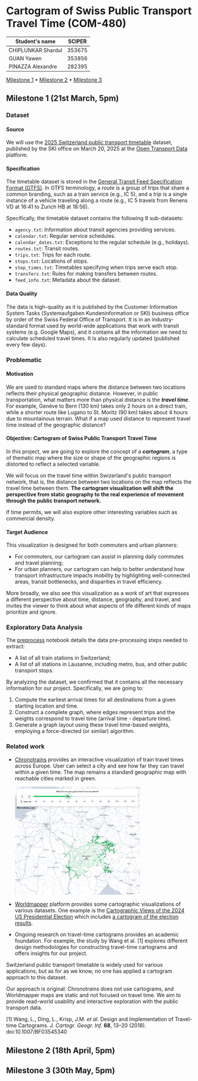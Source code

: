 # Cartogram of Swiss Public Transport Travel Time (COM-480)

| Student's name | SCIPER |
| -------------- | ------ |
| CHIPLUNKAR Shardul | 353675 |
| GUAN Yawen | 353856 |
| PINAZZA Alexandre | 282395 |

[Milestone 1](#milestone-1) • [Milestone 2](#milestone-2) • [Milestone 3](#milestone-3)

## Milestone 1 (21st March, 5pm)

### Dataset

#### Source

We will use the [2025 Switzerland public transport timetable](https://data.opentransportdata.swiss/dataset/timetable-2025-gtfs2020) dataset, published by the SKI office on March 20, 2025 at the [Open Transport Data](https://opentransportdata.swiss/de/) platform.

#### Specification

The timetable dataset is stored in the [General Transit Feed Specification Format (GTFS)](https://gtfs.org/documentation/schedule/reference/). In GTFS terminology, a *route* is a group of trips that share a common branding, such as a train service (e.g., IC 5), and a *trip* is a single instance of a vehicle traveling along a route (e.g., IC 5 travels from Renens VD at 16:41 to Zurich HB at 18:56). 

Specifically, the timetable dataset contains the following 9 sub-datasets: 

- `agency.txt`: Information about transit agencies providing services. 
- `calendar.txt`: Regular service schedules. 
- `calendar_dates.txt`: Exceptions to the regular schedule (e.g., holidays).
- `routes.txt`: Transit routes. 
- `trips.txt`: Trips for each route. 
- `stops.txt`: Locations of stops. 
- `stop_times.txt`: Timetables specifying when trips serve each stop. 
- `transfers.txt`: Rules for making transfers between routes. 
- `feed_info.txt`: Metadata about the dataset. 

#### Data Quality

The data is high-quality as it is published by the Customer Information System Tasks (Systemaufgaben Kundeninformation or SKI) business office by order of the Swiss Federal Office of Transport.
It is in an industry-standard format used by world-wide applications that work with transit systems (e.g. Google Maps), and it contains all the information we need to calculate scheduled travel times.
It is also regularly updated (published every few days).

### Problematic

#### Motivation

We are used to standard maps where the distance between two locations reflects their physical geographic distance. However, in public transportation, what matters more than physical distance is the ***travel time***. For example, Genève to Bern (130 km) takes only 2 hours on a direct train, while a shorter route like Lugano to St. Moritz (90 km) takes about 4 hours due to mountainous terrain. What if a map used distance to represent travel time instead of the geographic distance?

#### Objective: Cartogram of Swiss Public Transport Travel Time

In this project, we are going to explore the concept of a ***cartogram***, a type of thematic map where the size or shape of the geographic regions is distorted to reflect a selected variable. 

We will focus on the travel time within Swizerland's public transport network, that is, the distance between two locations on the map reflects the travel time between them. **The cartogram visualization will shift the perspective from static geography to the real experience of movement through the public transport network.** 

If time permits, we will also explore other interesting variables such as commercial density. 

#### Target Audience

This visualization is designed for both commuters and urban planners:  

- For commuters, our cartogram can assist in planning daily commutes and travel planning; 
- For urban planners, our cartogram can help to better understand how transport infrastructure impacts mobility by highlighting well-connected areas, transit bottlenecks, and disparities in travel efficiency.

More broadly, we also see this visualization as a work of art that expresses a different perspective about time, distance, geography, and travel, and invites the viewer to think about what aspects of life different kinds of maps prioritize and ignore.


### Exploratory Data Analysis

The [preprocess](./notebooks/preprocess.ipynb) notebook details the data pre-processing steps needed to extract: 
- A list of all train stations in Switzerland; 
- A list of all stations in Lausanne, including metro, bus, and other public transport stops.

By analyzing the dataset, we confirmed that it contains all the necessary information for our project. Specifically, we are going to:
1. Compute the earliest arrival times for all destinations from a given starting location and time. 
2. Construct a complete graph, where edges represent trips and the weights correspond to travel time (arrival time - departure time).
3. Generate a graph layout using these travel time-based weights, employing a force-directed (or similar) algorithm.

### Related work

- [Chronotrains](https://www.chronotrains.com/en) provides an interactive visualization of train travel times across Europe. User can select a city and see how far they can travel within a given time. The map remains a standard geographic map with reachable cities marked in green. 

  <img src="./assets/chronotrains.png" alt="pic" style="zoom: 33%;" />

- [Worldmapper](worldmapper.org) platform provides some cartographic visualizations of various datasets. One example is the [Cartographic Views of the 2024 US Presidential Election](https://worldmapper.org/us-presidential-election-2024/) which includes [a cartogram of the election results](https://worldmapper.org/maps/us-presidential-election-2024-results/).
- Ongoing research on travel-time cartograms provides an academic foundation. For example, the study by Wang et al. [1] explores different design methodologies for constructing travel-time cartograms and offers insights for our project. 

Switzerland public transport timetable is widely used for various applications, but as for as we know, no one has applied a cartogram approach to this dataset.

Our approach is original: Chronotrains does not use cartograms, and Worldmapper maps are static and not focused on travel time. We aim to provide read-world usability and interactive exploration with the public transport data. 

[1] Wang, L., Ding, L., Krisp, J.M. *et al.* Design and Implementation of Travel-time Cartograms. *J. Cartogr. Geogr. Inf.* **68**, 13–20 (2018). doi:10.1007/BF03545340

## Milestone 2 (18th April, 5pm)

## Milestone 3 (30th May, 5pm)
